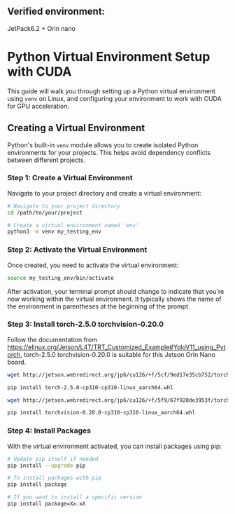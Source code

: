 ## Verified environment: 
JetPack6.2 + Orin nano

# Python Virtual Environment Setup with CUDA

This guide will walk you through setting up a Python virtual environment using `venv` on Linux, and configuring your environment to work with CUDA for GPU acceleration.

## Creating a Virtual Environment

Python's built-in `venv` module allows you to create isolated Python environments for your projects. This helps avoid dependency conflicts between different projects.

### Step 1: Create a Virtual Environment

Navigate to your project directory and create a virtual environment:

```bash
# Navigate to your project directory
cd /path/to/your/project

# Create a virtual environment named 'env'
python3 -m venv my_testing_env
```

### Step 2: Activate the Virtual Environment

Once created, you need to activate the virtual environment:

```bash
source my_testing_env/bin/activate
```

After activation, your terminal prompt should change to indicate that you're now working within the virtual environment. It typically shows the name of the environment in parentheses at the beginning of the prompt.

### Step 3: Install torch-2.5.0 torchvision-0.20.0

Follow the documentation from https://elinux.org/Jetson/L4T/TRT_Customized_Example#YoloV11_using_Pytorch, torch-2.5.0 torchvision-0.20.0 is suitable for this Jetson Orin Nano board.

```bash
wget http://jetson.webredirect.org/jp6/cu126/+f/5cf/9ed17e35cb752/torch-2.5.0-cp310-cp310-linux_aarch64.whl#sha256=5cf9ed17e35cb7523812aeda9e7d6353c437048c5a6df1dc6617650333049092

pip install torch-2.5.0-cp310-cp310-linux_aarch64.whl

wget http://jetson.webredirect.org/jp6/cu126/+f/5f9/67f920de3953f/torchvision-0.20.0-cp310-cp310-linux_aarch64.whl#sha256=5f967f920de3953f2a39d95154b1feffd5ccc06b4589e51540dc070021a9adb9

pip install torchvision-0.20.0-cp310-cp310-linux_aarch64.whl 
```

### Step 4: Install Packages

With the virtual environment activated, you can install packages using pip:

```bash
# Update pip itself if needed
pip install --upgrade pip

# To install packages with pip
pip install package

# If you want to install a specific version
pip install package=Xx.xX


